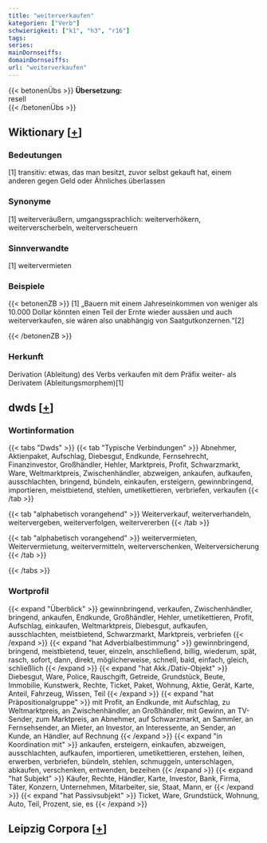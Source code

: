 ```yaml
---
title: "weiterverkaufen"
kategorien: ["Verb"]
schwierigkeit: ["k1", "h3", "r16"]
tags:
series:
mainDornseiffs:
domainDornseiffs:
url: "weiterverkaufen"
---
```


{{< betonenÜbs >}}
**Übersetzung:**  
resell  
{{< /betonenÜbs >}}

## Wiktionary [[+](https://de.wiktionary.org/wiki/weiterverkaufen)]

### Bedeutungen
[1] transitiv: etwas, das man besitzt, zuvor selbst gekauft hat, einem anderen gegen Geld oder Ähnliches überlassen  

### Synonyme
[1] weiterveräußern, umgangssprachlich: weiterverhökern, weiterverscherbeln, weiterverscheuern  

### Sinnverwandte
[1] weitervermieten  

### Beispiele
{{< betonenZB >}}
[1] „Bauern mit einem Jahreseinkommen von weniger als 10.000 Dollar könnten einen Teil der Ernte wieder aussäen und auch weiterverkaufen, sie wären also unabhängig von Saatgutkonzernen.“[2]  

{{< /betonenZB >}}
### Herkunft
Derivation (Ableitung) des Verbs verkaufen mit dem Präfix weiter- als Derivatem (Ableitungsmorphem)[1]  



## dwds [[+](https://www.dwds.de/wb/weiterverkaufen)]

### Wortinformation
{{< tabs "Dwds" >}}
{{< tab "Typische Verbindungen" >}}
Abnehmer, Aktienpaket, Aufschlag, Diebesgut, Endkunde, Fernsehrecht, Finanzinvestor, Großhändler, Hehler, Marktpreis, Profit, Schwarzmarkt, Ware, Weltmarktpreis, Zwischenhändler, abzweigen, ankaufen, aufkaufen, ausschlachten, bringend, bündeln, einkaufen, ersteigern, gewinnbringend, importieren, meistbietend, stehlen, umetikettieren, verbriefen, verkaufen
{{< /tab >}}

{{< tab "alphabetisch vorangehend" >}}
Weiterverkauf, weiterverhandeln, weitervergeben, weiterverfolgen, weitervererben
{{< /tab >}}

{{< tab "alphabetisch vorangehend" >}}
weitervermieten, Weitervermietung, weitervermitteln, weiterverschenken, Weiterversicherung
{{< /tab >}}

{{< /tabs >}}

### Wortprofil
{{< expand "Überblick" >}} gewinnbringend, verkaufen, Zwischenhändler, bringend, ankaufen, Endkunde, Großhändler, Hehler, umetikettieren, Profit, Aufschlag, einkaufen, Weltmarktpreis, Diebesgut, aufkaufen, ausschlachten, meistbietend, Schwarzmarkt, Marktpreis, verbriefen {{< /expand >}}
{{< expand "hat Adverbialbestimmung" >}} gewinnbringend, bringend, meistbietend, teuer, einzeln, anschließend, billig, wiederum, spät, rasch, sofort, dann, direkt, möglicherweise, schnell, bald, einfach, gleich, schließlich {{< /expand >}}
{{< expand "hat Akk./Dativ-Objekt" >}} Diebesgut, Ware, Police, Rauschgift, Getreide, Grundstück, Beute, Immobilie, Kunstwerk, Rechte, Ticket, Paket, Wohnung, Aktie, Gerät, Karte, Anteil, Fahrzeug, Wissen, Teil {{< /expand >}}
{{< expand "hat Präpositionalgruppe" >}} mit Profit, an Endkunde, mit Aufschlag, zu Weltmarktpreis, an Zwischenhändler, an Großhändler, mit Gewinn, an TV-Sender, zum Marktpreis, an Abnehmer, auf Schwarzmarkt, an Sammler, an Fernsehsender, an Mieter, an Investor, an Interessente, an Sender, an Kunde, an Händler, auf Rechnung {{< /expand >}}
{{< expand "in Koordination mit" >}} ankaufen, ersteigern, einkaufen, abzweigen, ausschlachten, aufkaufen, importieren, umetikettieren, erstehen, leihen, erwerben, verbriefen, bündeln, stehlen, schmuggeln, unterschlagen, abkaufen, verschenken, entwenden, bezeihen {{< /expand >}}
{{< expand "hat Subjekt" >}} Käufer, Rechte, Händler, Karte, Investor, Bank, Firma, Täter, Konzern, Unternehmen, Mitarbeiter, sie, Staat, Mann, er {{< /expand >}}
{{< expand "hat Passivsubjekt" >}} Ticket, Ware, Grundstück, Wohnung, Auto, Teil, Prozent, sie, es {{< /expand >}}

## Leipzig Corpora [[+](https://corpora.uni-leipzig.de/en/res?word=weiterverkaufen&corpusId=deu_newscrawl-public_2018)]

